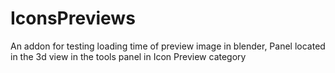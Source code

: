 # IconsPreviews

An addon for testing loading time of preview image in blender,
Panel located in the 3d view in the tools panel in Icon Preview category


